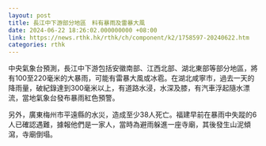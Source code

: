 ```yaml
---
layout: post
title: 長江中下游部分地區　料有暴雨及雷暴大風
date: 2024-06-22 18:26:02.000000000 +08:00
link: https://news.rthk.hk/rthk/ch/component/k2/1758597-20240622.htm
categories: rthk
---
```


中央氣象台預測，長江中下游包括安徽南部、江西北部、湖北東部等部分地區，將有100至220毫米的大暴雨，可能有雷暴大風或冰雹。在湖北咸寧市，過去一天的降雨量，破紀錄達到300毫米以上，有道路水浸，水深及膝，有汽車浮起隨水漂流，當地氣象台發布暴雨紅色預警。

另外，廣東梅州市平遠縣的水災，造成至少38人死亡。福建早前在暴雨中失蹤的6人已確認遇難，據報他們是一家人，當時為避雨躲進一座寺廟，其後發生山泥傾瀉，寺廟倒塌。
